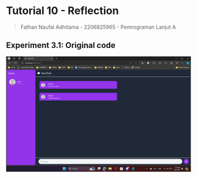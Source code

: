 # Tutorial 10 - Reflection
> Fathan Naufal Adhitama - 2206825965 - Pemrograman Lanjut A

## Experiment 3.1: Original code
![Experiment 3.1](images/3.1.png)